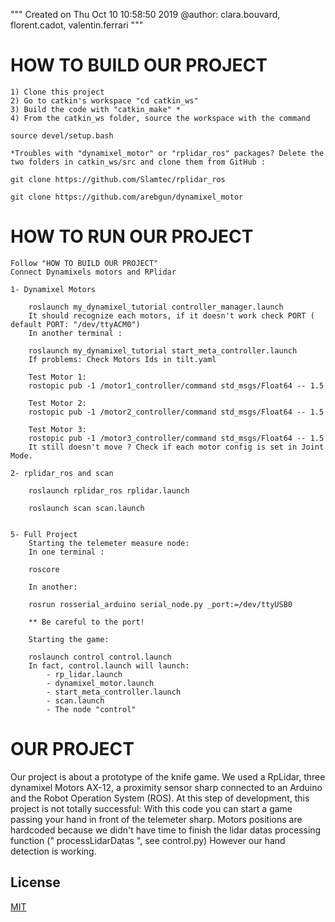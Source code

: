 """
Created on Thu Oct 10 10:58:50 2019
@author: clara.bouvard, florent.cadot, valentin.ferrari
"""
 
# HOW TO BUILD OUR PROJECT

    1) Clone this project
    2) Go to catkin's workspace "cd catkin_ws"
    3) Build the code with "catkin_make" *
    4) From the catkin_ws folder, source the workspace with the command 
   
    source devel/setup.bash

    *Troubles with "dynamixel_motor" or "rplidar_ros" packages? Delete the two folders in catkin_ws/src and clone them from GitHub : 
   
    git clone https://github.com/Slamtec/rplidar_ros
   
    git clone https://github.com/arebgun/dynamixel_motor

# HOW TO RUN OUR PROJECT
    
    Follow "HOW TO BUILD OUR PROJECT"
    Connect Dynamixels motors and RPlidar

    1- Dynamixel Motors
       
        roslaunch my_dynamixel_tutorial controller_manager.launch
        It should recognize each motors, if it doesn't work check PORT ( default PORT: "/dev/ttyACM0")
        In another terminal : 
       
        roslaunch my_dynamixel_tutorial start_meta_controller.launch        
        If problems: Check Motors Ids in tilt.yaml 

        Test Motor 1: 
        rostopic pub -1 /motor1_controller/command std_msgs/Float64 -- 1.5

        Test Motor 2: 
        rostopic pub -1 /motor2_controller/command std_msgs/Float64 -- 1.5

        Test Motor 3: 
        rostopic pub -1 /motor3_controller/command std_msgs/Float64 -- 1.5
        It still doesn't move ? Check if each motor config is set in Joint Mode.  
        
    2- rplidar_ros and scan
       
        roslaunch rplidar_ros rplidar.launch
           
        roslaunch scan scan.launch 
    

    5- Full Project
        Starting the telemeter measure node:
        In one terminal : 
       
        roscore
       
        In another: 
       
        rosrun rosserial_arduino serial_node.py _port:=/dev/ttyUSB0
    
        ** Be careful to the port! 

        Starting the game: 
       
        roslaunch control control.launch
        In fact, control.launch will launch:
            - rp_lidar.launch
            - dynamixel_motor.launch
            - start_meta_controller.launch 
            - scan.launch
            - The node "control" 

# OUR PROJECT

Our project is about a prototype of the knife game. 
We used a RpLidar, three dynamixel Motors AX-12, a proximity sensor sharp connected to an Arduino and the Robot Operation System (ROS).
At this step of development, this project is not totally successful:
With this code you can start a game passing your hand in front of the telemeter sharp. 
Motors positions are hardcoded because we didn't have time to finish the lidar datas processing function (" processLidarDatas ", see control.py)
However our hand detection is working. 

## License
[MIT](https://choosealicense.com/licenses/mit/)
